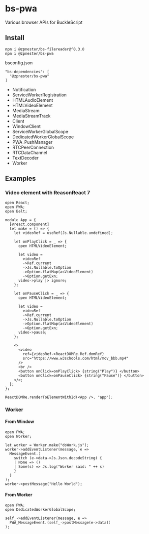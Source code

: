 # bs-pwa

Various browser APIs for BuckleScript

## Install

```
npm i @zpnester/bs-filereader@^0.3.0
npm i @zpnester/bs-pwa
```

bsconfig.json
```
"bs-dependencies": [
  "@zpnester/bs-pwa"
]
```

* Notification
* ServiceWorkerRegistration
* HTMLAudioElement
* HTMLVideoElement
* MediaStream
* MediaStreamTrack
* Client
* WindowClient
* ServiceWorkerGlobalScope
* DedicatedWorkerGlobalScope
* PWA_PushManager
* RTCPeerConnection
* RTCDataChannel
* TextDecoder
* Worker

## Examples

### Video element with ReasonReact 7

```reason
open React;
open PWA;
open Belt;

module App = {
  [@react.component]
  let make = () => {
    let videoRef = useRef(Js.Nullable.undefined);

    let onPlayClick = _ => {
      open HTMLVideoElement;

      let video =
        videoRef
        ->Ref.current
        ->Js.Nullable.toOption
        ->Option.flatMap(asVideoElement)
        ->Option.getExn;
      video->play |> ignore;
    };

    let onPauseClick = _ => {
      open HTMLVideoElement;

      let video =
        videoRef
        ->Ref.current
        ->Js.Nullable.toOption
        ->Option.flatMap(asVideoElement)
        ->Option.getExn;
      video->pause;
    };

    <>
      <video
        ref={videoRef->ReactDOMRe.Ref.domRef}
        src="https://www.w3schools.com/html/mov_bbb.mp4"
      />
      <br />
      <button onClick=onPlayClick> {string("Play")} </button>
      <button onClick=onPauseClick> {string("Pause")} </button>
    </>;
  };
};

ReactDOMRe.renderToElementWithId(<App />, "app");
```


### Worker

#### From Window

```reason
open PWA;
open Worker;

let worker = Worker.make("doWork.js");
worker->addEventListener(message, e =>
  MessageEvent.(
    switch (e->data->Js.Json.decodeString) {
    | None => ()
    | Some(s) => Js.log("Worker said: " ++ s)
    }
  )
);
worker->postMessage("Hello World");
```

#### From Worker

```reason
open PWA;
open DedicatedWorkerGlobalScope;

self_->addEventListener(message, e =>
  PWA_MessageEvent.(self_->postMessage(e->data))
);
```